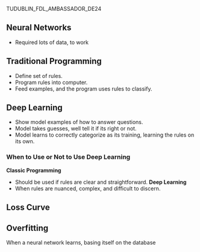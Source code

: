 TUDUBLIN_FDL_AMBASSADOR_DE24

## Neural Networks
- Required lots of data, to work

## Traditional Programming
- Define set of rules.
- Program rules into computer.
- Feed examples, and the program uses rules to classify.
## Deep Learning
- Show model examples of how to answer questions.
- Model takes guesses, well tell it if its right or not.
- Model learns to correctly categorize as its training, learning the rules on its own.

### When to Use or Not to Use Deep Learning
**Classic Programming**
- Should be used if rules are clear and straightforward.
**Deep Learning**
- When rules are nuanced, complex, and difficult to discern.

## Loss Curve

## Overfitting
When a neural network learns, basing itself on the database
